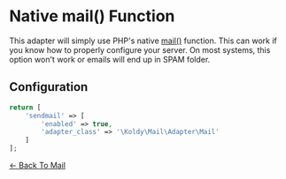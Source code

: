 # Native mail() Function

This adapter will simply use PHP's native [mail()](http://php.net/manual/en/function.mail.php) function. This can work
if you know how to properly configure your server. On most systems, this option won't work or emails will end up in
SPAM folder. 

## Configuration

```php
return [
	'sendmail' => [
		'enabled' => true,
		'adapter_class' => '\Koldy\Mail\Adapter\Mail'
	]
];
``` 

[&larr; Back To Mail](../mail.md#available-mail-adapters)